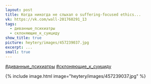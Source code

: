 ```yaml
---
layout: post
title: Когда никогда не слыхал о suffering-focused ethics...
vk: https://vk.com/wall-201760291_13
tags:
  - диванные_психиатры
  - склоняющие_к_суициду
show_title: true
picture: heytery/images/457239037.jpg
excerpt: ...
small: true
---
```

[#диванные_психиатры](poisk.html#диванные_психиатры)
[#склоняющие_к_суициду](poisk.html#склоняющие_к_суициду)

{% include image.html image="heytery/images/457239037.jpg" %}